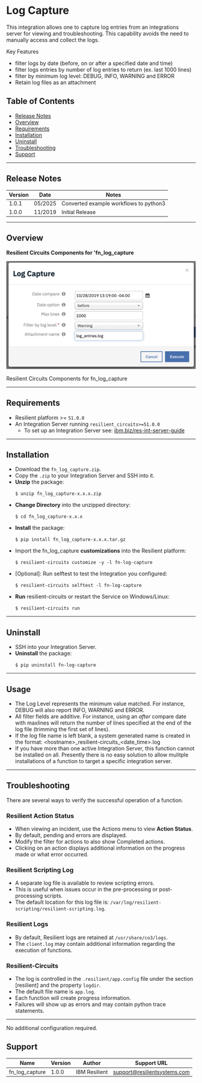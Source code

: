 <!--
  This Install README.md is generated by running:
  "resilient-circuits docgen -p fn_log_capture --only-install-guide"

  It is best edited using a Text Editor with a Markdown Previewer. VS Code
  is a good example. Checkout https://guides.github.com/features/mastering-markdown/
  for tips on writing with Markdown

  If you make manual edits and run docgen again, a .bak file will be created

  Store any screenshots in the "doc/screenshots" directory and reference them like:
  ![screenshot: screenshot_1](./doc/screenshots/screenshot_1.png)
-->
# Log Capture

This integration allows one to capture log entries from an integrations server for viewing and troubleshooting. This capability avoids the need to manually access and collect the logs.

Key Features

* filter logs by date (before, on or after a specified date and time)
* filter logs entries by number of log entries to return (ex. last 1000 lines)
* filter by minimum log level: DEBUG, INFO, WARNING and ERROR
* Retain log files as an attachment

## Table of Contents
- [Release Notes](#release-notes)
- [Overview](#overview)
- [Requirements](#requirements)
- [Installation](#installation)
- [Uninstall](#uninstall)
- [Troubleshooting](#troubleshooting)
- [Support](#support)

---

## Release Notes
| Version | Date | Notes |
| ------- | ---- | ----- |
| 1.0.1 | 05/2025 | Converted example workflows to python3 |
| 1.0.0 | 11/2019 | Initial Release |

---

## Overview
<!--
  Provide a high-level description of the function itself and its remote software or application.
  The text below is parsed from the "description" and "long_description" attributes in the setup.py file
-->
**Resilient Circuits Components for 'fn_log_capture**

 ![screenshot: main](./doc/screenshots/main.png)

Resilient Circuits Components for fn_log_capture

---

## Requirements
<!--
  List any Requirements
-->
* Resilient platform >= `51.0.0`
* An Integration Server running `resilient_circuits>=51.0.0`
  * To set up an Integration Server see: [ibm.biz/res-int-server-guide](https://ibm.biz/res-int-server-guide)

---

## Installation
* Download the `fn_log_capture.zip`.
* Copy the `.zip` to your Integration Server and SSH into it.
* **Unzip** the package:
  ```
  $ unzip fn_log_capture-x.x.x.zip
  ```
* **Change Directory** into the unzipped directory:
  ```
  $ cd fn_log_capture-x.x.x
  ```
* **Install** the package:
  ```
  $ pip install fn_log_capture-x.x.x.tar.gz
  ```
* Import the fn_log_capture **customizations** into the Resilient platform:
  ```
  $ resilient-circuits customize -y -l fn-log-capture
  ```
* [Optional]: Run selftest to test the Integration you configured:
  ```
  $ resilient-circuits selftest -l fn-log-capture
  ```
* **Run** resilient-circuits or restart the Service on Windows/Linux:
  ```
  $ resilient-circuits run
  ```

---

## Uninstall
* SSH into your Integration Server.
* **Uninstall** the package:
  ```
  $ pip uninstall fn-log-capture
  ```

---
## Usage

* The Log Level represents the minimum value matched. For instance, DEBUG will also report INFO, WARNING and ERROR.
* All filter fields are additive. For instance, using an _after_ compare date with maxlines will return the number of lines specified at the end of the log file (trimming the first set of lines).
* If the log file name is left blank, a system generated name is created in the format: \<hostname\>\_resilient-circuits\_<date_time>.log
* If you have more than one active Integration Server, this function cannot be installed on all. Presently there is no easy solution to allow mulitple installations of a function to target a specific integration server.
---

## Troubleshooting
There are several ways to verify the successful operation of a function.

### Resilient Action Status
* When viewing an incident, use the Actions menu to view **Action Status**.
* By default, pending and errors are displayed.
* Modify the filter for actions to also show Completed actions.
* Clicking on an action displays additional information on the progress made or what error occurred.

### Resilient Scripting Log
* A separate log file is available to review scripting errors.
* This is useful when issues occur in the pre-processing or post-processing scripts.
* The default location for this log file is: `/var/log/resilient-scripting/resilient-scripting.log`.

### Resilient Logs
* By default, Resilient logs are retained at `/usr/share/co3/logs`.
* The `client.log` may contain additional information regarding the execution of functions.

### Resilient-Circuits
* The log is controlled in the `.resilient/app.config` file under the section [resilient] and the property `logdir`.
* The default file name is `app.log`.
* Each function will create progress information.
* Failures will show up as errors and may contain python trace statements.

---

No additional configuration required.

## Support
| Name | Version | Author | Support URL |
| ---- | ------- | ------ | ----------- |
| fn_log_capture | 1.0.0 | IBM Resilient | support@resilientsystems.com |